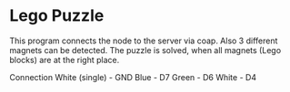 # Lego Puzzle

This program connects the node to the server via coap. Also 3 different magnets can be detected. The puzzle is solved, when all magnets (Lego blocks) are at the right place. 

Connection
White (single) - GND
Blue - D7
Green - D6
White - D4
